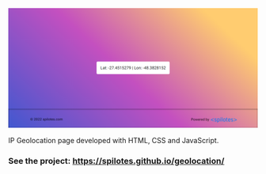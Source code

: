 <img src="./img/home.png">

IP Geolocation page developed with HTML, CSS and JavaScript.
### See the project: https://spilotes.github.io/geolocation/
